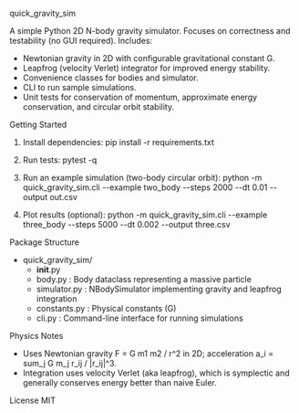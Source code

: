 quick_gravity_sim

A simple Python 2D N-body gravity simulator. Focuses on correctness and testability (no GUI required). Includes:
- Newtonian gravity in 2D with configurable gravitational constant G.
- Leapfrog (velocity Verlet) integrator for improved energy stability.
- Convenience classes for bodies and simulator.
- CLI to run sample simulations.
- Unit tests for conservation of momentum, approximate energy conservation, and circular orbit stability.

Getting Started
1) Install dependencies:
   pip install -r requirements.txt

2) Run tests:
   pytest -q

3) Run an example simulation (two-body circular orbit):
   python -m quick_gravity_sim.cli --example two_body --steps 2000 --dt 0.01 --output out.csv

4) Plot results (optional):
   python -m quick_gravity_sim.cli --example three_body --steps 5000 --dt 0.002 --output three.csv

Package Structure
- quick_gravity_sim/
  - __init__.py
  - body.py          : Body dataclass representing a massive particle
  - simulator.py     : NBodySimulator implementing gravity and leapfrog integration
  - constants.py     : Physical constants (G)
  - cli.py           : Command-line interface for running simulations

Physics Notes
- Uses Newtonian gravity F = G m1 m2 / r^2 in 2D; acceleration a_i = sum_j G m_j r_ij / |r_ij|^3.
- Integration uses velocity Verlet (aka leapfrog), which is symplectic and generally conserves energy better than naive Euler.

License
MIT